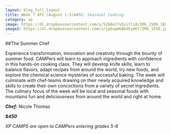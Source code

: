 ```yaml
---
layout: blog_full_layout
title: Week 7 XP2 (August 1-5)&#58; Seasonal Cooking
category: xp
image: https://dl.dropboxusercontent.com/s/5268ot7v5sitli8/IMG_1509_18k.jpg?dl=0
image2: https://dl.dropboxusercontent.com/s/jpbupmb86d5ymhf/IMG_1556.jpg?dl=0
---
```


##The Summer Chef

Experience transformation, innovation and creativity through the bounty of summer food. CAMPers will learn to approach ingredients with confidence in this hands-on cooking class. They will develop knife skills, learn to balance flavors, adapt recipes from around the world, try new foods, and explore the chemical science mysteries of successful baking. The week will culminate with chef-teams drawing on their newly acquired knowledge and skills to create their own concoctions from a variety of secret ingredients. The culinary focus of the week will be local and seasonal foods with mountains fun and deliciousness from around the world and right at home.

**_Chef:_** Nicole Thomas

**_$450_**

*XP CAMPS are open to CAMPers entering grades 5-8*
